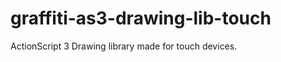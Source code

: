 graffiti-as3-drawing-lib-touch
==============================

ActionScript 3 Drawing library made for touch devices.